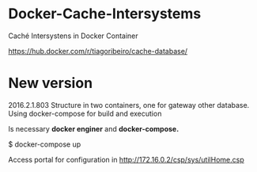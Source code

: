 # Docker-Cache-Intersystems
Caché Intersystens in Docker Container

https://hub.docker.com/r/tiagoribeiro/cache-database/

# New version
2016.2.1.803
Structure in two containers, one for gateway other database.
Using docker-compose for build and execution

Is necessary **docker enginer** and **docker-compose.**

$ docker-compose up

Access portal for configuration in http://172.16.0.2/csp/sys/utilHome.csp


